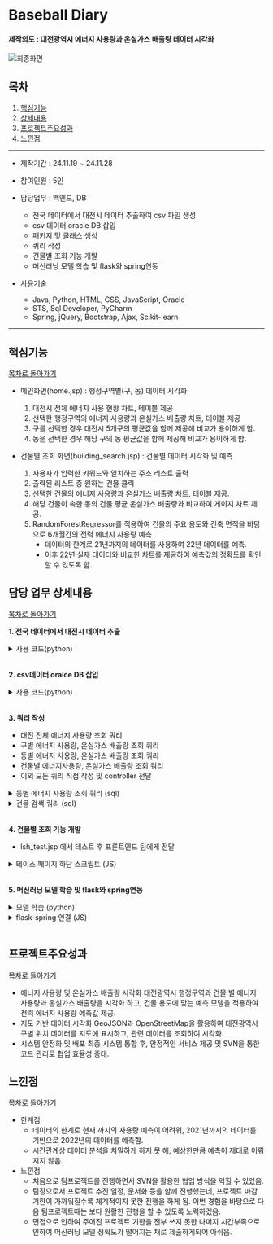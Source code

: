 <h1> Baseball Diary </h1> 
<h4> 제작의도 : 대전광역시 에너지 사용량과 온실가스 배출량 데이터 시각화 </h4>

![최종화면](https://github.com/user-attachments/assets/5f8d0bbb-f3db-4a09-b199-b7e53a06d26b)


## 목차
1. [핵심기능](#핵심기능)
2. [상세내용](#담당_업무_상세내용)
3. [프로젝트주요성과](#프로젝트주요성과)
4. [느낀점](#느낀점)
<hr>

- 제작기간 : 24.11.19 ~ 24.11.28
  
- 참여인원 : 5인

- 담당업무 : 백엔드, DB
    - 전국 데이터에서 대전시 데이터 추출하여 csv 파일 생성
    - csv 데이터 oracle DB 삽입
    - 패키지 및 클래스 생성
    - 쿼리 작성
    - 건물별 조회 기능 개발
    - 머신러닝 모델 학습 및 flask와 spring연동
  
- 사용기술
  - Java, Python, HTML, CSS, JavaScript, Oracle
  - STS, Sql Developer, PyCharm
  - Spring, jQuery, Bootstrap, Ajax, Scikit-learn
<hr>

## 핵심기능
[목차로 돌아가기](#목차)

- 메인화면(home.jsp) : 행정구역별(구, 동) 데이터 시각화
    1. 대전시 전체 에너지 사용 현황 차트, 테이블 제공
    2. 선택한 행정구역의 에너지 사용량과 온실가스 배출량 차트, 테이블 제공
    3. 구를 선택한 경우 대전시 5개구의 평균값을 함께 제공해 비교가 용이하게 함.
    4. 동을 선택한 경우 해당 구의 동 평균값을 함께 제공해 비교가 용이하게 함.

- 건물별 조회 화면(building_search.jsp) : 건물별 데이터 시각화 및 예측
    1. 사용자가 입력한 키워드와 일치하는 주소 리스트 출력
    2. 출력된 리스트 중 원하는 건물 클릭
    3. 선택한 건물의 에너지 사용량과 온실가스 배출량 차트, 테이블 제공.
    4. 해당 건물이 속한 동의 건물 평균 온실가스 배출량과 비교하여 게이지 차트 제공.
    5. RandomForestRegressor를 적용하여 건물의 주요 용도와 건축 면적을 바탕으로
6개월간의 전력 에너지 사용량 예측
        - 데이터의 한계로 21년까지의 데이터를 사용하여 22년 데이터를 예측.
        - 이후 22년 실제 데이터와 비교한 차트를 제공하여 예측값의 정확도를 확인할 수 있도록 함. 


## 담당 업무 상세내용
[목차로 돌아가기](#목차)

**1. 전국 데이터에서 대전시 데이터 추출**
<details>
    <summary>사용 코드(python)</summary>

        import pandas as pd

        # 파일 경로와 필요한 컬럼
        file_path = '건물에너지DB_좌표매칭_최종(15-18).csv'
        columns_to_read = ['LOTNO_ADDR', 'ROAD_NM_ADDR', 'SGNG_CD', 'STDG_CD', 'LOTNO_MNO', 'LOTNO_SNO', 'GPS_LOT', 'GPS_LAT', 'STNDD_YR', 'USE_MM', 'ELRW_USQNT', 'CTY_GAS_USQNT', 'SUM_NRG_USQNT', 'ELRW_TOE_USQNT', 'CTY_GAS_TOE_USQNT', 'SUM_NRG_TOE_USQNT', 'ELRW_GRGS_DSAMT', 'CTY_GAS_GRGS_DSAMT', 'SUM_GRGS_DSAMT']

        # CSV 파일 읽기 및 필요한 열 선택
        data = pd.read_csv(file_path, usecols=columns_to_read)


        # 30230 : 대덕구
        # 30110 : 동구
        # 30170 : 서구
        # 30200 : 유성구
        # 30140 : 중구

        # 포함하고자 하는 문자열 리스트 생성
        dj_list = ['30230', '30110', '30170', '30200', '30140']

        # 데이터프레임 생성
        df = pd.DataFrame(data)

        # join함수를 이용하여 이어주고 contains 함수에 넣기
        test = '|'.join(dj_list)

        # '대전광역시'가 포함된 데이터 필터링
        filtered_data = data[data['SGNG_CD'].astype(str).str.contains(test, na=False)]

        # 데이터 개수 확인
        row_count = len(filtered_data)
        # 대전 전체 데이터 갯수 : 1,199,696 개,  개로 출력된 코드 개수와 비교 필요
        # 추출된 데이터 개수(19-22): 1,305,175개
        # 추출된 데이터 개수(15-18): 1,710,373개
        print(f"추출된 데이터 개수: {row_count}개")


        # 결과를 새로운 CSV 파일로 저장
        filtered_data.to_csv('건물에너지DB_좌표매칭_최종(15-18)(대전).csv', index=False, encoding='utf-8-sig')


</details>
<br>

**2. csv데이터 oralce DB 삽입**
<details>
    <summary>사용 코드(python)</summary>

        import cx_Oracle
        import pandas as pd

        # Oracle DB 연결 설정
        oracle_connection = cx_Oracle.connect(
            user=[# Oracle 사용자 이름],         # Oracle 사용자 이름
            password=[# 비밀번호],     # 비밀번호
            dsn=[# Oracle DSN 정보]  # Oracle DSN 정보
        )

        # 커서 생성
        cursor = oracle_connection.cursor()

        # cursor.execute(create_table_query)

        # CSV 파일 경로 및 데이터 로드
        file_path = '건물에너지DB_좌표매칭_최종(15-18)(대전).csv'
        data = pd.read_csv(file_path, header=None, encoding='utf-8', dtype=str, low_memory=False)

        # 컬럼 이름 수동 할당
        data.columns = [
            'LOTNO_ADDR', 'ROAD_NM_ADDR', 'SGNG_CD', 'STDG_CD', 'LOTNO_MNO', 'LOTNO_SNO',
            'GPS_LOT', 'GPS_LAT', 'STNDD_YR', 'USE_MM', 'ELRW_USQNT', 'CTY_GAS_USQNT',
            'SUM_NRG_USQNT', 'ELRW_TOE_USQNT', 'CTY_GAS_TOE_USQNT', 'SUM_NRG_TOE_USQNT',
            'ELRW_GRGS_DSAMT', 'CTY_GAS_GRGS_DSAMT', 'SUM_GRGS_DSAMT'
        ]

        # 모든 데이터를 문자열로 변환 및 NaN 값 처리
        data = data.fillna('').astype(str)

        # 테이블에 삽입할 SQL 쿼리
        insert_query = """
            INSERT INTO DAEJEON_ENERGY (
                
                LOTNO_ADDR, ROAD_NM_ADDR, SGNG_CD, STDG_CD, LOTNO_MNO, LOTNO_SNO,
                GPS_LOT, GPS_LAT, STNDD_YR, USE_MM, ELRW_USQNT, CTY_GAS_USQNT,
                SUM_NRG_USQNT, ELRW_TOE_USQNT, CTY_GAS_TOE_USQNT, SUM_NRG_TOE_USQNT,
                ELRW_GRGS_DSAMT, CTY_GAS_GRGS_DSAMT, SUM_GRGS_DSAMT, PK_CD
            ) VALUES (
                :1, :2, :3, :4, :5, :6, :7, :8, :9, :10, :11, :12, :13, :14, :15, :16, :17, :18, :19, :20
            )
        """

        idx = 0
        # 데이터프레임 데이터를 테이블에 삽입
        try:
            for index, row in data.iterrows():
                idx += 1
                try:
                    cursor.execute(insert_query, (
                        row['LOTNO_ADDR'],
                        row['ROAD_NM_ADDR'],
                        row['SGNG_CD'],
                        row['STDG_CD'],
                        row['LOTNO_MNO'],
                        row['LOTNO_SNO'],
                        row['GPS_LOT'],
                        row['GPS_LAT'],
                        row['STNDD_YR'],
                        row['USE_MM'],
                        row['ELRW_USQNT'],
                        row['CTY_GAS_USQNT'],
                        row['SUM_NRG_USQNT'],
                        row['ELRW_TOE_USQNT'],
                        row['CTY_GAS_TOE_USQNT'],
                        row['SUM_NRG_TOE_USQNT'],
                        row['ELRW_GRGS_DSAMT'],
                        row['CTY_GAS_GRGS_DSAMT'],
                        row['SUM_GRGS_DSAMT'], idx
                    ))
                except Exception as row_error:
                    print(f"오류 발생 (행 {index}): {row_error}")
                    print(f"문제 데이터: {row.to_dict()}")
            # 커밋
            oracle_connection.commit()
            print(f"{len(data)}개의 행이 성공적으로 삽입되었습니다.")
        except Exception as e:
            print(f"오류 발생: {e}")
            oracle_connection.rollback()
        finally:
            # 커서 및 연결 종료
            cursor.close()
            oracle_connection.close()


</details>
<br>

**3. 쿼리 작성**
- 대전 전체 에너지 사용량 조회 쿼리
- 구별 에너지 사용량, 온실가스 배출량 조회 쿼리
- 동별 에너지 사용량, 온실가스 배출량 조회 쿼리
- 건물별 에너지사용량, 온실가스 배출량 조회 쿼리
- 이외 모든 쿼리 직접 작성 및 controller 전달
<details>
    <summary>동별 에너지 사용량 조회 쿼리 (sql)</summary>

    	<select id="getDongUsqnt" parameterType="DashBoardVO" resultType="AvgDataVO">
        
            SELECT 
                bb.STNDD_YR,
                bb.USE_MM,
                bb.SGNG_CD,
                bb.STDG_CD,
                ELRW_USQNT_avg,
                ELRW_USQNT,
                CTY_GAS_USQNT_avg,
                CTY_GAS_USQNT,
                SUM_NRG_USQNT_avg,
                SUM_NRG_USQNT
            FROM (
                    SELECT
                            STNDD_YR,
                            USE_MM,
                            SGNG_CD,
                            CEIL(AVG(ELRW_USQNT)/1000) as ELRW_USQNT_avg,  
                            CEIL(AVG(CTY_GAS_USQNT)/1000) as CTY_GAS_USQNT_avg,
                            CEIL(AVG(SUM_NRG_USQNT)/1000) as SUM_NRG_USQNT_avg 
                        FROM(
                                SELECT 
                                    STNDD_YR,
                                    USE_MM,
                                    a.SGNG_CD,
                                    a.STDG_CD,
                                    ROUND(SUM(ELRW_USQNT)) as ELRW_USQNT,  
                                    ROUND(SUM(CTY_GAS_USQNT)) as CTY_GAS_USQNT,
                                    ROUND(SUM(SUM_NRG_USQNT)) as SUM_NRG_USQNT 
                                FROM daejeon_energy1 a
                                WHERE STNDD_YR = #{stnddYr}
                                AND a.SGNG_CD = #{sgngCd}
                                GROUP BY STNDD_YR, USE_MM, a.SGNG_CD, a.STDG_CD
                                ORDER BY STNDD_YR, TO_NUMBER(USE_MM), SGNG_CD
                                )
                        GROUP BY STNDD_YR, USE_MM, SGNG_CD
                        ORDER BY STNDD_YR, TO_NUMBER(USE_MM)
                    ) aa, (
                        SELECT 
                            STNDD_YR,
                            USE_MM,
                            a.SGNG_CD,
                            STDG_CD,
                            CEIL(SUM(ELRW_USQNT)/1000) as ELRW_USQNT,  
                            CEIL(SUM(CTY_GAS_USQNT)/1000) as CTY_GAS_USQNT,
                            CEIL(SUM(SUM_NRG_USQNT)/1000) as SUM_NRG_USQNT 
                        FROM daejeon_energy1 a
                        WHERE STNDD_YR = #{stnddYr}
                        AND a.SGNG_CD = #{sgngCd}
                        AND a.STDG_CD = #{stdgCd}
                        GROUP BY STNDD_YR, USE_MM, a.SGNG_CD, STDG_CD
                        ORDER BY STNDD_YR, TO_NUMBER(USE_MM), SGNG_CD
                    ) bb
            WHERE aa.USE_MM = bb.USE_MM
        
        </select>

</details>

<details>
    <summary>건물 검색 쿼리 (sql)</summary>

        <select id="getAddtList" parameterType="string" resultType="addrDataVO">

            SELECT distinct a.LOTNO_ADDR, a.ROAD_NM_ADDR, a.sgng_cd, a.stdg_cd
            FROM daejeon_energy1 a, building_usage1 b
            WHERE ((a.ROAD_NM_ADDR LIKE '%'||#{userAddr}||'%'
            OR a.LOTNO_ADDR LIKE '%'||#{userAddr}||'%'))
            AND a.lotno_addr = b.lotno_addr
            AND b.BLDG_ARCH_AREA > 0
            AND a.ROAD_NM_ADDR != '0'
        
        </select>

</details>
<br>

**4. 건물별 조회 기능 개발**
- lsh_test.jsp 에서 테스트 후 프론트엔드 팀에게 전달
<details>
    <summary>테이스 페이지 하단 스크립트 (JS)</summary>

        <script>
            $(document).ready(function() {
                $("#userAddr").on('keydown', function(event) {
                    if (event.key === 'Enter') {
                        var addrList = [];
                        
                        const userAddr = $('#userAddr').val(); 
                        
                        $.ajax({
                            type: 'POST', // 요청 방식
                            url: '/addrSearch', // 요청을 보낼 URL
                            data: { userAddr: userAddr }, // 전송할 데이터 (key-value)
                            success: function (res) {
                                console.log("응답");
                                console.log('Response:', res); // 응답 데이터 콘솔에 출력
                                
                                let str = "";
                                
                            
                                res.forEach(function(item) {
                                    
                                    str += "<tr>";
                                    str += "<td>"+ item.lotnoAddr +"</td>";
                                    str += "<td>"+ item.roadNmAddr +"</td>";
                                    str += "</tr>";
                                    
                                });
                                
                                
                                $("#addrList").html(str);
                                
                                $("#addrList tr").click(function(){ 	

                                    var str = ""
                                    var tdArr = new Array();	// 배열 선언
                                    
                                    // 현재 클릭된 Row(<tr>)
                                    var tr = $(this);
                                    var td = tr.children();
                                    
                
                                    // 반복문을 이용해서 배열에 값을 담아 사용할 수 도 있다.
                                    td.each(function(i){
                                        tdArr.push(td.eq(i).text());
                                    });
                                    
                                    
                                    // td.eq(index)를 통해 값을 가져올 수도 있다.
                                    var lotnoAddr = td.eq(0).text();
                                    var roadNmAddr = td.eq(1).text();
                                    var sgngCd = td.eq(2).text();
                                    var stdgCd = td.eq(3).text();
                                    
                                    str += "<span style='font-size: 20px; color: #3D3D3D;'>"+ lotnoAddr +"</span>";
                                    str += "<span>"+ roadNmAddr +"</span>";
                                    
                                    
                                    $("#addrDetail").html(str);
                                    
                                    var year = $('#selectYr').val();
                                    getAddrDetail(year, lotnoAddr);
                                    
                                    $("#getDataBtn").on("click", function(event){
                                        var year = $('#selectYr').val();
                                        getAddrDetail(year, lotnoAddr);
                                    });
                                });

                            },
                            error: function (error) {
                                console.error('Error:', error); // 오류 콘솔에 출력
                            }
                        });
                    }
                });
            });
            // 1~ 6월간의 데이터 그룹막대차트그릴 데이터 가져오기
            function fetchMLRealData(year, addr) {
                $.ajax({
                    type: 'POST',
                    url: '/getMLRealData',
                    data: {
                        year: year, // 연도 파라미터
                        addr: addr // 주소 파라미터
                    },
                    success: function (addrList) {
                        
                        groupedBarChart(addrList);
                        var code = addrList[0]['mjrPrpsCd'];
                        getMLdata(code, addrList); // code : 예측데이터/ addrList : 실제데이터
                        
                        
                    },
                    error: function (error) {
                        console.error('데이터 가져오기 오류:', error);
                    }
                });
            }
            
            // 머신러닝 데이터
            function getMLdata(code, addrList){
                $.ajax({
                    type: 'GET', // 요청 방식
                    url: ' http://192.168.0.58:5500/predict', // 요청을 보낼 URL
                    data: { code: code,  year:2022, month:1}, // 전송할 데이터 (key-value)
                    success: function (res) {
                        console.log("응답");
                        console.log('Response:', res); // 응답 데이터 콘솔에 출력
            
                        predGroupedBarChart(res, addrList);
                    },
                    error: function (error) {
                        console.error('Error:', error); // 오류 콘솔에 출력
                    }
                });
                
            }
            
            function getAddrDetail(year, addr){
                
                $.ajax({
                    type: 'POST', // 요청 방식
                    url: '/getAddrDetail', // 요청을 보낼 URL
                    data: { year: year,  addr:addr}, // 전송할 데이터 (key-value)
                    success: function (res) {
                        console.log("응답");
                        console.log('Response:', res); // 응답 데이터 콘솔에 출력
                        // 총 합 계산
                        var sumGrgsDsamt = 0;
                        var sumGrgsDsamtAvg = 0;
                        for (var i = 0; i < res.length; i++) {
                            sumGrgsDsamt += res[i].sumGrgsDsamt ? res[i].sumGrgsDsamt : 0;
                            sumGrgsDsamtAvg += res[i].sumGrgsDsamtAvg ? res[i].sumGrgsDsamtAvg : 0;
                        }
                        sumGrgsDsamtAvg = sumGrgsDsamtAvg / res.length;
                        
                        if ($("#selectData").val()== "Usqnt"){
                            
                            let str = "";
                            
                            res.forEach(function(item) {
                                
                                str += "<tr>";
                                str += "<td style='text-align: center;'>"+ item.useMm +"</td>";
                                str += "<td style='text-align: right;'>"+ item.elrwUsqnt.toString().replace(/\B(?=(\d{3})+(?!\d))/g, ","); +"</td>";
                                str += "<td style='text-align: right;'>"+ item.ctyGasUsqnt.toString().replace(/\B(?=(\d{3})+(?!\d))/g, ","); +"</td>";
                                str += "<td style='text-align: right;'>"+ item.sumNrgUsqnt.toString().replace(/\B(?=(\d{3})+(?!\d))/g, ","); +"</td>";
                                str += "</tr>";
                                
                            });
                            
                            $("#pickData").html(str);
                            
                        } else {
                            
                            let str = "";
                            
                            res.forEach(function(item) {
                                
                                str += "<tr>";
                                str += "<td style='text-align: center;'>"+ item.useMm +"</td>";
                                str += "<td style='text-align: right;'>"+ item.elrwGrgsDsamt.toString().replace(/\B(?=(\d{3})+(?!\d))/g, ","); +"</td>";
                                str += "<td style='text-align: right;'>"+ item.ctyGasGrgsDsamt.toString().replace(/\B(?=(\d{3})+(?!\d))/g, ","); +"</td>";
                                str += "<td style='text-align: right;'>"+ item.sumGrgsDsamt.toString().replace(/\B(?=(\d{3})+(?!\d))/g, ","); +"</td>";
                                str += "</tr>";
                                
                            });
                            
                            $("#pickData").html(str);
                            
                        }
                        
                        
                        // 왼쪽 차트 생성
                        initBuildingChart(res);
                        //오른쪽 게이지차트
                        initGaugeChart(sumGrgsDsamt, sumGrgsDsamtAvg);
                        // 밑에 그룹 막대 그래프 출력 예시
                        fetchMLRealData(year,addr);

                    },
                    error: function (error) {
                        console.error('Error:', error); // 오류 콘솔에 출력
                    }
                });
            }
        </script>

</details>
<br>

**5. 머신러닝 모델 학습 및 flask와 spring연동**
<details>
    <summary>모델 학습 (python)</summary>

        # 필요한 라이브러리 불러오기
        import cx_Oracle
        import pandas as pd
        import numpy as np
        import os
        from sklearn.preprocessing import LabelEncoder, MinMaxScaler
        from sklearn.ensemble import RandomForestRegressor
        from sklearn.model_selection import train_test_split
        from sklearn.metrics import mean_squared_error, mean_absolute_error, r2_score
        import joblib

        # Oracle 데이터베이스 연결
        conn = cx_Oracle.connect("team1", "team1", "192.168.0.42:1521/xe")

        # SQL 쿼리
        query = """
        SELECT mjr_prps_cd,  -- 주요용도코드  
            BLDG_ARCH_AREA, -- 건물건축면적
            STNDD_YR,    -- 기준년도 
            USE_MM,      -- 사용월
            ROUND(AVG(ELRW_USQNT)) as ELRW_USQNT   -- 전력 에너지 사용량
        FROM ML_DATA
        WHERE STNDD_YR BETWEEN 2015 AND 2021
        GROUP BY mjr_prps_cd, STNDD_YR, USE_MM, BLDG_ARCH_AREA
        ORDER BY mjr_prps_cd, STNDD_YR, TO_NUMBER(USE_MM)
        """

        # 데이터 가져오기
        df = pd.read_sql(query, conn)

        # 연결 종료
        conn.close()

        # 모델 저장 디렉토리 생성
        model_dir = "saved_models_with_area"
        os.makedirs(model_dir, exist_ok=True)

        # 주요 용도 코드 라벨링
        label_encoder = LabelEncoder()
        df['MJR_PRPS_CD_LABEL'] = label_encoder.fit_transform(df['MJR_PRPS_CD'])
        label_mapping = dict(zip(label_encoder.classes_, label_encoder.transform(label_encoder.classes_)))

        # 라벨 매핑 저장
        label_mapping_path = os.path.join(model_dir, "label_mapping.joblib")
        joblib.dump(label_mapping, label_mapping_path)
        print(f"라벨 매핑 저장 완료: {label_mapping_path}")

        # 용도별 면적 그룹 나누기
        bins_by_usage = {}  # 용도별 그룹 경계값 저장

        for usage in df['MJR_PRPS_CD_LABEL'].unique():
            usage_data = df[df['MJR_PRPS_CD_LABEL'] == usage]  # 특정 용도 데이터만 필터링

            # 값이 중복되어 qcut 실행이 불가능한 경우 처리
            if len(usage_data['BLDG_ARCH_AREA'].unique()) < 10:
                print(f"용도 {usage}의 BLDG_ARCH_AREA 값이 중복되어 그룹화를 생략합니다.")
                continue

            # qcut으로 그룹화, duplicates='drop'을 설정하여 중복 경계값 제거
            df.loc[df['MJR_PRPS_CD_LABEL'] == usage, 'AREA_GROUP'], bins = pd.qcut(
                usage_data['BLDG_ARCH_AREA'], q=10, labels=False, retbins=True, duplicates='drop'
            )
            bins_by_usage[usage] = bins  # 용도별 그룹 경계값 저장

        # 그룹 번호를 1부터 시작하도록 조정
        df['AREA_GROUP'] = df['AREA_GROUP'] + 1

        # 용도별 그룹 경계값 저장
        bins_path = os.path.join(model_dir, "area_bins_by_usage.joblib")
        joblib.dump(bins_by_usage, bins_path)
        print(f"용도별 면적 그룹 경계값 저장 완료: {bins_path}")

        # 전력 사용량 및 건축면적 정규화
        scaler = MinMaxScaler()
        df[['ELRW_USQNT', 'BLDG_ARCH_AREA']] = scaler.fit_transform(df[['ELRW_USQNT', 'BLDG_ARCH_AREA']])

        # 스케일러 저장
        scaler_path = os.path.join(model_dir, "scaler.joblib")
        joblib.dump(scaler, scaler_path)
        print(f"스케일러 저장 완료: {scaler_path}")

        # 데이터 축소: 동일한 용도, 그룹, 연도, 월 기준으로 평균 사용량 계산
        df = df.groupby(['MJR_PRPS_CD_LABEL', 'AREA_GROUP', 'STNDD_YR', 'USE_MM']).agg({
            'ELRW_USQNT': 'mean',  # 사용량 평균
            'BLDG_ARCH_AREA': 'mean'  # 면적 평균
        }).reset_index()

        # 데이터 검증
        print(f"축소된 데이터 크기: {df.shape}")
        print(df.head())

        # AREA_GROUP별 모델 학습
        models = {}
        area_groups = df['AREA_GROUP'].unique()

        for group in area_groups:
            group_data = df[df['AREA_GROUP'] == group].reset_index(drop=True)
            unique_codes = group_data['MJR_PRPS_CD_LABEL'].unique()

            for code in unique_codes:
                code_data = group_data[group_data['MJR_PRPS_CD_LABEL'] == code].reset_index(drop=True)

                # 12개월 데이터를 입력으로 변환
                sequence_length = 12
                features = []
                targets = []

                if len(code_data) <= sequence_length:
                    print(f"AREA_GROUP {group}, CODE {code} 데이터 부족. (데이터 수: {len(code_data)})")
                    continue

                for i in range(len(code_data) - sequence_length):
                    sequence = code_data.iloc[i:i + sequence_length][['ELRW_USQNT', 'BLDG_ARCH_AREA', 'STNDD_YR', 'USE_MM']].values.flatten()
                    target = code_data['ELRW_USQNT'].iloc[i + sequence_length]
                    features.append(sequence)
                    targets.append(target)

                X = np.array(features)
                y = np.array(targets)

                if len(X) == 0 or len(y) == 0:
                    print(f"AREA_GROUP {group}, CODE {code} 데이터가 부족합니다.")
                    continue

                X_train, X_test, y_train, y_test = train_test_split(X, y, test_size=0.2, random_state=42)

                # RandomForestRegressor 학습
                model = RandomForestRegressor(
                    random_state=42,
                    n_estimators=200,
                    max_depth=None,
                    min_samples_leaf=4,
                    min_samples_split=2,
                    bootstrap=True
                )
                print(f"AREA_GROUP {group}, CODE {code} 모델 학습 중...")
                model.fit(X_train, y_train)

                # 모델 저장
                model_path = os.path.join(model_dir, f"model_area_{int(group)}_code_{code}.joblib")
                joblib.dump(model, model_path)

                # 테스트 데이터 예측
                y_pred = model.predict(X_test)
                rmse = np.sqrt(mean_squared_error(y_test, y_pred))
                mae = mean_absolute_error(y_test, y_pred)
                r2 = r2_score(y_test, y_pred)

                print(f"AREA_GROUP {group}, CODE {code} 평가")
                print(f"RMSE: {rmse}, MAE: {mae}, R2: {r2}")

        print("모델 학습 및 저장 완료.")

</details>

<details>
    <summary>flask-spring 연결 (JS)</summary>

        // 머신러닝 데이터
        function getMLdata(code, bldg_arch_area, addrList){
            $.ajax({
                type: 'GET', // 요청 방식
                url: ' http://192.168.0.42:5500/predict', // 요청을 보낼 URL
                data: { code: code,  bldg_arch_area:bldg_arch_area, year:2022, month:1}, // 전송할 데이터 (key-value)
                success: function (res) {
                    console.log("응답");
                    console.log('Response:', res); // 응답 데이터 콘솔에 출력
                    
                    predGroupedBarChart(res, addrList);
                },
                error: function (error) {
                    console.error('Error:', error); // 오류 콘솔에 출력
                }
            });
            
        }

</details>
<br>

## 프로젝트주요성과
[목차로 돌아가기](#목차)
- 에너지 사용량 및 온실가스 배출량 시각화
    대전광역시 행정구역과 건물 별 에너지 사용량과 온실가스 배출량을 시각화 하고, 건물 용도에 맞는 예측 모델을 적용하여 전력 에너지 사용량 예측값 제공.
- 지도 기반 데이터 시각화 
    GeoJSON과 OpenStreetMap을 활용하여 대전광역시 구별 위치 데이터를 지도에 표시하고, 관련 데이터를 조회하여 시각화.
- 시스템 안정화 및 배포
    최종 시스템 통합 후, 안정적인 서비스 제공 및 SVN을 통한 코드 관리로 협업 효율성 증대.

## 느낀점
[목차로 돌아가기](#목차)
- 한계점
    - 데이터의 한계로 현재 까지의 사용량 예측이 어려워, 2021년까지의 데이터를 기반으로 2022년의 데이터를 예측함.
    - 시간관계상 데이터 분석을 치밀하게 하지 못 해, 예상한만큼 예측이 제대로 이뤄지지 않음.
- 느낀점
    - 처음으로 팀프로젝트를 진행하면서 SVN을 활용한 협업 방식을 익힐 수 있었음.
    - 팀장으로서 프로젝트 추진 일정, 문서화 등을 함께 진행했는데, 프로젝트 마감 기한이 가까워질수록 체계적이지 못한 진행을 하게 됨. 이번 경험을 바탕으로 다음 팀프로젝트때는 보다 원활한 진행을 할 수 있도록 노력하겠음.
    - 면접으로 인하여 주어진 프로젝트 기한을 전부 쓰지 못한 나머지 시간부족으로 인하여 머신러닝 모델 정확도가 떨어지는 채로 제출하게되어 아쉬움.
